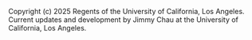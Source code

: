 Copyright (c) 2025 Regents of the University of California, Los Angeles.
Current updates and development by Jimmy Chau at the University of California, Los Angeles.
